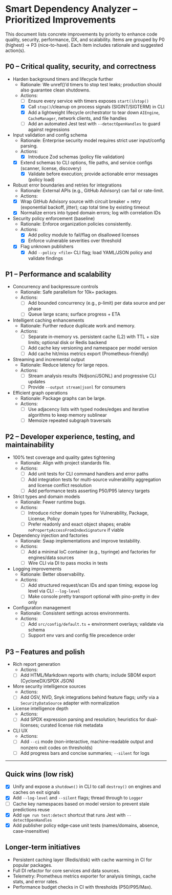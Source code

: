 # Smart Dependency Analyzer – Prioritized Improvements

This document lists concrete improvements by priority to enhance code quality, security, performance, DX, and scalability. Items are grouped by P0 (highest) → P3 (nice-to-have). Each item includes rationale and suggested action(s).

## P0 – Critical quality, security, and correctness

- Harden background timers and lifecycle further
  - Rationale: We unref()’d timers to stop test leaks; production should also guarantee clean shutdowns.
  - Actions:
    - [ ] Ensure every service with timers exposes `start()`/`stop()`
    - [x] Call `stop()`/cleanup on process signals (SIGINT/SIGTERM) in CLI
    - [x] Add a lightweight lifecycle orchestrator to tear down `AIEngine`, `CacheManager`, network clients, and file handles
    - [ ] Add an automated Jest test with `--detectOpenHandles` to guard against regressions

- Input validation and config schema
  - Rationale: Enterprise security model requires strict user input/config parsing.
  - Actions:
    - [x] Introduce Zod schemas (policy file validation)
  - [x] Extend schemas to CLI options, file paths, and service configs (scanner, license, discovery)
    - [x] Validate before execution; provide actionable error messages (policy load)

- Robust error boundaries and retries for integrations
  - Rationale: External APIs (e.g., GitHub Advisory) can fail or rate-limit.
  - Actions:
  - [x] Wrap GitHub Advisory source with circuit breaker + retry (exponential backoff, jitter); cap total time by existing timeout
  - [x] Normalize errors into typed domain errors; log with correlation IDs

- Security policy enforcement (baseline)
  - Rationale: Enforce organization policies consistently.
  - Actions:
    - [x] Add policy module to fail/flag on disallowed licenses
    - [x] Enforce vulnerable severities over threshold
  - [x] Flag unknown publishers
    - [x] Add `--policy <file>` CLI flag; load YAML/JSON policy and validate findings

## P1 – Performance and scalability

- Concurrency and backpressure controls
  - Rationale: Safe parallelism for 10k+ packages.
  - Actions:
    - [ ] Add bounded concurrency (e.g., p-limit) per data source and per phase
    - [ ] Queue large scans; surface progress + ETA

- Intelligent caching enhancements
  - Rationale: Further reduce duplicate work and memory.
  - Actions:
    - [ ] Separate in-memory vs. persistent cache (L2) with TTL + size limits; optional disk or Redis backend
    - [ ] Add cache key versioning and namespace per model version
    - [ ] Add cache hit/miss metrics export (Prometheus-friendly)

- Streaming and incremental output
  - Rationale: Reduce latency for large repos.
  - Actions:
    - [ ] Stream analysis results (Ndjson/JSONL) and progressive CLI updates
    - [ ] Provide `--output stream|jsonl` for consumers

- Efficient graph operations
  - Rationale: Package graphs can be large.
  - Actions:
    - [ ] Use adjacency lists with typed nodes/edges and iterative algorithms to keep memory sublinear
    - [ ] Memoize repeated subgraph traversals

## P2 – Developer experience, testing, and maintainability

- 100% test coverage and quality gates tightening
  - Rationale: Align with project standards file.
  - Actions:
    - [ ] Add unit tests for CLI command handlers and error paths
    - [ ] Add integration tests for multi-source vulnerability aggregation and license conflict resolution
    - [ ] Add performance tests asserting P50/P95 latency targets

- Strict types and domain models
  - Rationale: Fewer runtime bugs.
  - Actions:
    - [ ] Introduce richer domain types for Vulnerability, Package, License, Policy
    - [ ] Prefer readonly and exact object shapes; enable `noPropertyAccessFromIndexSignature` if viable

- Dependency injection and factories
  - Rationale: Swap implementations and improve testability.
  - Actions:
    - [ ] Add a minimal IoC container (e.g., tsyringe) and factories for engines/data sources
    - [ ] Wire CLI via DI to pass mocks in tests

- Logging improvements
  - Rationale: Better observability.
  - Actions:
    - [ ] Add structured request/scan IDs and span timing; expose log level via CLI `--log-level`
    - [ ] Make console pretty transport optional with pino-pretty in dev only

- Configuration management
  - Rationale: Consistent settings across environments.
  - Actions:
    - [ ] Add `src/config/default.ts` + environment overlays; validate via schema
    - [ ] Support env vars and config file precedence order

## P3 – Features and polish

- Rich report generation
  - Actions:
  - [ ] Add HTML/Markdown reports with charts; include SBOM export (CycloneDX/SPDX JSON)

- More security intelligence sources
  - Actions:
  - [ ] Add OSV, NVD, Snyk integrations behind feature flags; unify via a `SecurityDataSource` adapter with normalization

- License intelligence depth
  - Actions:
  - [ ] Add SPDX expression parsing and resolution; heuristics for dual-licenses; curated license risk metadata

- CLI UX
  - Actions:
  - [ ] Add `--ci` mode (non-interactive, machine-readable output and nonzero exit codes on thresholds)
  - [ ] Add progress bars and concise summaries; `--silent` for logs

---

## Quick wins (low risk)

- [x] Unify and expose a `shutdown()` in CLI to call `destroy()` on engines and caches on exit signals
- [x] Add `--log-level` and `--silent` flags; thread through to `Logger`
- [ ] Cache key namespaces based on model version to prevent stale predictions reuse
- [x] Add `npm run test:detect` shortcut that runs Jest with `--detectOpenHandles`
- [x] Add publisher policy edge‑case unit tests (names/domains, absence, case-insensitive)

## Longer-term initiatives

- Persistent caching layer (Redis/disk) with cache warming in CI for popular packages.
- Full DI refactor for core services and data sources.
- Telemetry: Prometheus metrics exporter for analysis timings, cache stats, and error rates.
- Performance budget checks in CI with thresholds (P50/P95/Max).
